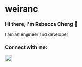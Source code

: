 # weiranc

### Hi there, I'm Rebecca Cheng 👋

I am an engineer and developer.

### Connect with me:

[<img align="left" alt="LinkedIn" width="22px" src="https://cdn.jsdelivr.net/npm/simple-icons@v3/icons/linkedin.svg" />][linkedin]

<br />

[linkedin]: https://www.linkedin.com/in/weiranc/
